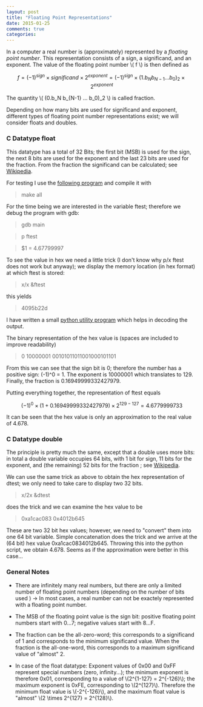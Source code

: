 ```yaml
---
layout: post
title: "Floating Point Representations"
date: 2015-01-25
comments: true
categories:
---
```


In a computer a real number is (approximately) represented by a *floating
point number*. This representation consists of a sign, a significand, and an
exponent. The value of the floating point number \\( f \\) is then defined as

$$
f = (-1)^{sign} \times significand \times 2^{exponent} = (-1)^{sign} \times (1.b_N b_{N-1} ... b_0)_2 \times 2^{exponent}
$$

The quantity \\( (0.b_N b_{N-1} ... b_0)_2 \\) is called fraction. 

Depending on how many bits are used for significand and exponent, different
types of floating point number representations exist; we will consider floats
and doubles.

### C Datatype float ###

This datatype has a total of 32 Bits; the first bit (MSB) is used for the
sign, the next 8 bits are used for the exponent and the last 23 bits are used
for the fraction. From the fraction the significand can be calculated; see 
[Wikipedia](http://en.wikipedia.org/wiki/Single-precision_floating-point_format).

For testing I use the 
[following program](<https://github.com/ClemensFMN/asm-stuff/tree/master/floatingpoint_repr/main.c>) and compile it with

> make all

For the time being we are interested in the variable ftest; therefore we debug
the program with gdb:

> gdb main

> p ftest


> $1 = 4.67799997

To see the value in hex we need a little trick (I don't know why p/x ftest
does not work but anyway); we display the memory location (in hex format) at
which ftest is stored:

> x/x &ftest

this yields

> 4095b22d


I have written a small 
[python utility program](https://github.com/ClemensFMN/asm-stuff/blob/master/floatingpoint_repr/util.py)
which helps in decoding the output.

The binary representation of the hex value is (spaces are included to improve
readability)

> 0      10000001      00101011011001000101101

From this we can see that the sign bit is 0; therefore the number has a
positive sign: (-1)^0 = 1. The exponent is 10000001 which translates to 129.
Finally, the fraction is 0.16949999332427979.

Putting everything together, the representation of ftest equals

$$ 
(-1)^0 \times (1 + 0.16949999332427979) \times 2^{129-127} = 4.6779999733
$$

It can be seen that the hex value is only an approximation to the real value
of 4.678.

### C Datatype double ###

The principle is pretty much the same, except that a double uses more bits: in total
a double variable occupies 64 bits, with 1 bit for sign, 11 bits for the
exponent, and (the remaining) 52 bits for the fraction ; see
[Wikipedia](http://en.wikipedia.org/wiki/Double-precision_floating-point_format).

We can use the same trick as above to obtain the hex representation of dtest;
we only need to take care to display two 32 bits.

> x/2x &dtest

does the trick and we can examine the hex value to be

> 0xa1cac083      0x4012b645

These are two 32 bit hex values; however, we need to "convert" them into one
64 bit variable. Simple concatenation does the trick and we arrive at the (64
bit) hex value 0xa1cac0834012b645. Throwing this into the python script, we
obtain 4.678. Seems as if the approximation were better in this case...



### General Notes ###

* There are infinitely many real numbers, but there are only a limited number of
floating point numbers (depending on the number of bits used ) -> In most
cases, a real number can not be exactely represented with a floating point
number.

* The MSB of the floating point value is the sign bit: positive floating point
numbers start with 0...7; negative values start with 8...F.

* The fraction can be the all-zero-word; this corresponds to a significand of
1 and corresponds to the minimum significand value. When the fraction is the
all-one-word, this corresponds to a maximum significand value of "almost" 2.

* In case of the float datatype: Exponent values of 0x00 and 0xFF represent
special numbers (zero, infinity...); the minimum exponent is therefore 0x01,
corresponding to a value of \\(2^{1-127} = 2^{-126}\\); the maximum exponent is
0xFE, corresponding to \\(2^{127}\\). Therefore the minimum float value is
\\(-2^{-126}\\), and the maximum float value is "almost" \\(2 \times 2^{127} =
2^{128}\\).

